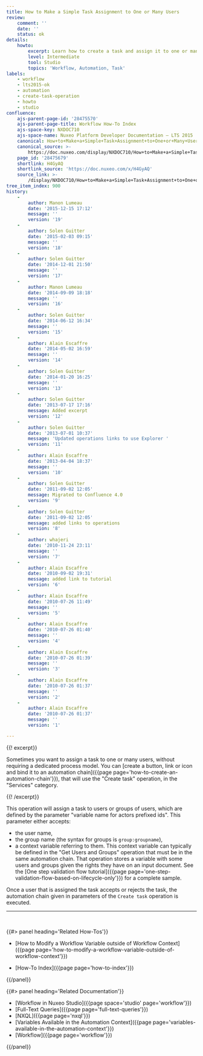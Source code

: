 ```yaml
---
title: How to Make a Simple Task Assignment to One or Many Users
review:
    comment: ''
    date: ''
    status: ok
details:
    howto:
        excerpt: Learn how to create a task and assign it to one or many users.
        level: Intermediate
        tool: Studio
        topics: 'Workflow, Automation, Task'
labels:
    - workflow
    - lts2015-ok
    - automation
    - create-task-operation
    - howto
    - studio
confluence:
    ajs-parent-page-id: '28475570'
    ajs-parent-page-title: Workflow How-To Index
    ajs-space-key: NXDOC710
    ajs-space-name: Nuxeo Platform Developer Documentation — LTS 2015
    canonical: How+to+Make+a+Simple+Task+Assignment+to+One+or+Many+Users
    canonical_source: >-
        https://doc.nuxeo.com/display/NXDOC710/How+to+Make+a+Simple+Task+Assignment+to+One+or+Many+Users
    page_id: '28475679'
    shortlink: H4GyAQ
    shortlink_source: 'https://doc.nuxeo.com/x/H4GyAQ'
    source_link: >-
        /display/NXDOC710/How+to+Make+a+Simple+Task+Assignment+to+One+or+Many+Users
tree_item_index: 900
history:
    -
        author: Manon Lumeau
        date: '2015-12-15 17:12'
        message: ''
        version: '19'
    -
        author: Solen Guitter
        date: '2015-02-03 09:15'
        message: ''
        version: '18'
    -
        author: Solen Guitter
        date: '2014-12-01 21:50'
        message: ''
        version: '17'
    -
        author: Manon Lumeau
        date: '2014-09-09 18:18'
        message: ''
        version: '16'
    -
        author: Solen Guitter
        date: '2014-06-12 16:34'
        message: ''
        version: '15'
    -
        author: Alain Escaffre
        date: '2014-05-02 16:59'
        message: ''
        version: '14'
    -
        author: Solen Guitter
        date: '2014-01-20 16:25'
        message: ''
        version: '13'
    -
        author: Solen Guitter
        date: '2013-07-17 17:16'
        message: Added excerpt
        version: '12'
    -
        author: Solen Guitter
        date: '2013-07-01 10:37'
        message: 'Updated operations links to use Explorer '
        version: '11'
    -
        author: Alain Escaffre
        date: '2013-04-04 18:37'
        message: ''
        version: '10'
    -
        author: Solen Guitter
        date: '2011-09-02 12:05'
        message: Migrated to Confluence 4.0
        version: '9'
    -
        author: Solen Guitter
        date: '2011-09-02 12:05'
        message: added links to operations
        version: '8'
    -
        author: whajeri
        date: '2010-11-24 23:11'
        message: ''
        version: '7'
    -
        author: Alain Escaffre
        date: '2010-09-02 19:31'
        message: added link to tutorial
        version: '6'
    -
        author: Alain Escaffre
        date: '2010-07-26 11:49'
        message: ''
        version: '5'
    -
        author: Alain Escaffre
        date: '2010-07-26 01:40'
        message: ''
        version: '4'
    -
        author: Alain Escaffre
        date: '2010-07-26 01:39'
        message: ''
        version: '3'
    -
        author: Alain Escaffre
        date: '2010-07-26 01:37'
        message: ''
        version: '2'
    -
        author: Alain Escaffre
        date: '2010-07-26 01:37'
        message: ''
        version: '1'

---
```

{{! excerpt}}

Sometimes you want to assign a task to one or many users, without requiring a dedicated process model. You can [create a button, link or icon and bind it to an automation chain]({{page page='how-to-create-an-automation-chain'}}), that will use the&nbsp;"Create task" operation, in the "Services" category.

{{! /excerpt}}

This operation will assign a task to users or groups of users, which are defined by the parameter "variable name for actors prefixed ids". This parameter either accepts:

*   the user name,
*   the group name (the syntax for groups is `group:groupname`),
*   a context variable referring to them. This context variable can typically be defined in the "Get Users and Groups" operation that must be in the same automation chain. That operation stores a variable with some users and groups given the rights they have on an input document.
    See the [One step validation flow tutorial]({{page page='one-step-validation-flow-based-on-lifecycle-only'}}) for a complete sample.

Once a user that is assigned the task accepts or rejects the task, the automation chain given in parameters of the `Create task` operation is executed.

* * *

&nbsp;

<div class="row" data-equalizer data-equalize-on="medium"><div class="column medium-6">{{#> panel heading='Related How-Tos'}}

*   [How to Modify a Workflow Variable outside of Workflow Context]({{page page='how-to-modify-a-workflow-variable-outside-of-workflow-context'}})

*   [How-To Index]({{page page='how-to-index'}})

{{/panel}}</div><div class="column medium-6">{{#> panel heading='Related Documentation'}}

*   [Workflow in Nuxeo Studio]({{page space='studio' page='workflow'}})
*   [Full-Text Queries]({{page page='full-text-queries'}})
*   [NXQL]({{page page='nxql'}})
*   [Variables Available in the Automation Context]({{page page='variables-available-in-the-automation-context'}})
*   [Workflow]({{page page='workflow'}})

{{/panel}}</div></div>
